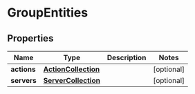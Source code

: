 # GroupEntities

## Properties
| Name | Type | Description | Notes |
| ------------ | ------------- | ------------- | ------------- |
| **actions** | [**ActionCollection**](ActionCollection.md) |  | [optional]  |
| **servers** | [**ServerCollection**](ServerCollection.md) |  | [optional]  |


